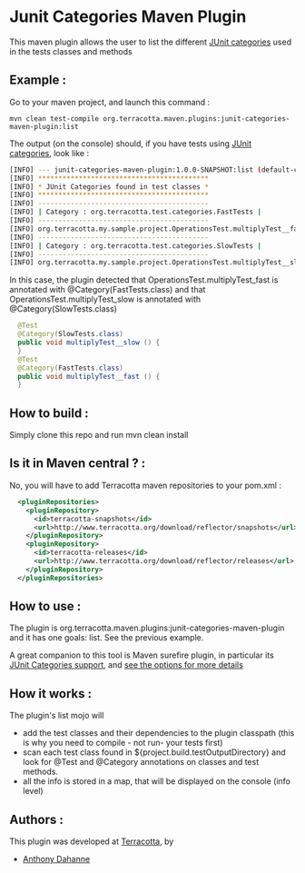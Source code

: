 # Junit Categories Maven Plugin
This maven plugin allows the user to list the different [JUnit categories](https://github.com/junit-team/junit/wiki/Categories) used in the tests classes and methods

## Example :

Go to your maven project, and launch this command :

    mvn clean test-compile org.terracotta.maven.plugins:junit-categories-maven-plugin:list

The output (on the console) should, if you have tests using [JUnit categories](https://github.com/junit-team/junit/wiki/Categories), look like :

```bash
[INFO] --- junit-categories-maven-plugin:1.0.0-SNAPSHOT:list (default-cli) @ my-sample-project ---
[INFO] ******************************************
[INFO] * JUnit Categories found in test classes *
[INFO] ******************************************
[INFO] ------------------------------------------
[INFO] | Category : org.terracotta.test.categories.FastTests |
[INFO] ------------------------------------------
[INFO] org.terracotta.my.sample.project.OperationsTest.multiplyTest__fast
[INFO] ------------------------------------------
[INFO] | Category : org.terracotta.test.categories.SlowTests |
[INFO] ------------------------------------------
[INFO] org.terracotta.my.sample.project.OperationsTest.multiplyTest__slow
```

In this case, the plugin detected that OperationsTest.multiplyTest_fast is annotated with @Category(FastTests.class) and that OperationsTest.multiplyTest_slow is annotated with @Category(SlowTests.class)

```java
  @Test
  @Category(SlowTests.class)
  public void multiplyTest__slow () {
  }
  @Test
  @Category(FastTests.class)
  public void multiplyTest__fast () {
  }
```


## How to build :
Simply clone this repo and run mvn clean install

## Is it in Maven central ? :
No, you will have to add Terracotta maven repositories to your pom.xml :

```xml
  <pluginRepositories>
    <pluginRepository>
      <id>terracotta-snapshots</id>
      <url>http://www.terracotta.org/download/reflector/snapshots</url>
    </pluginRepository>
    <pluginRepository>
      <id>terracotta-releases</id>
      <url>http://www.terracotta.org/download/reflector/releases</url>
    </pluginRepository>
  </pluginRepositories>
```


## How to use :
The plugin is org.terracotta.maven.plugins:junit-categories-maven-plugin and it has one goals: list.
See the previous example.

A great companion to this tool is Maven surefire plugin, in particular its [JUnit Categories support](http://maven.apache.org/surefire/maven-surefire-plugin/examples/junit.html), <groups> and <excludedGroups>[see the options for more details](http://maven.apache.org/surefire/maven-surefire-plugin/test-mojo.html)


## How it works :

The plugin's list mojo will
* add the test classes and their dependencies to the plugin classpath (this is why you need to compile - not run- your tests first)
* scan each test class found in ${project.build.testOutputDirectory} and look for @Test and @Category annotations on classes and test methods.
* all the info is stored in a map, that will be displayed on the console (info level)


## Authors :
This plugin was developed at [Terracotta](http://www.terracotta.org), by

- [Anthony Dahanne](https://github.com/anthonydahanne/)